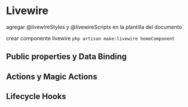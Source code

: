 # Livewire

agregar @livewireStyles y @livewireScripts en la plantilla del documento

crear componente livewire
```php artisan make:livewire homeComponent```


## Public properties y Data Binding



## Actions y Magic Actions



## Lifecycle Hooks



